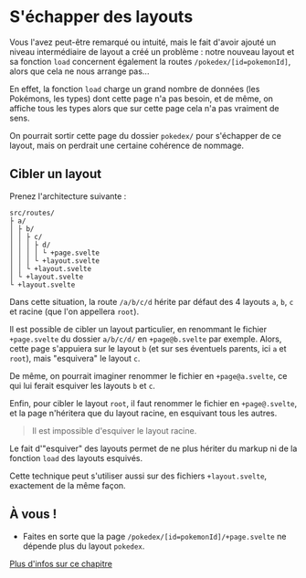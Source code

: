 # S'échapper des layouts

Vous l'avez peut-être remarqué ou intuité, mais le fait d'avoir ajouté un niveau intermédiaire de layout a créé un problème : notre nouveau layout et sa fonction `load` concernent également la routes `/pokedex/[id=pokemonId]`, alors que cela ne nous arrange pas...

En effet, la fonction `load` charge un grand nombre de données (les Pokémons, les types) dont cette page n'a pas besoin, et de même, on affiche tous les types alors que sur cette page cela n'a pas vraiment de sens.

On pourrait sortir cette page du dossier `pokedex/` pour s'échapper de ce layout, mais on perdrait une certaine cohérence de nommage.

## Cibler un layout

Prenez l'architecture suivante :

```
src/routes/
├ a/
│ ├ b/
│ │ ├ c/
│ │ │ ├ d/
│ │ │ │ └ +page.svelte
│ │ │ └ +layout.svelte
│ │ └ +layout.svelte
│ └ +layout.svelte
└ +layout.svelte
```

Dans cette situation, la route `/a/b/c/d` hérite par défaut des 4 layouts `a`, `b`, `c` et racine (que l'on appellera `root`).

Il est possible de cibler un layout particulier, en renommant le fichier `+page.svelte` du dossier `a/b/c/d/` en `+page@b.svelte` par exemple. Alors, cette page s'appuiera sur le layout `b` (et sur ses éventuels parents, ici `a` et `root`), mais "esquivera" le layout `c`.

De même, on pourrait imaginer renommer le fichier en `+page@a.svelte`, ce qui lui ferait esquiver les layouts `b` et `c`.

Enfin, pour cibler le layout `root`, il faut renommer le fichier en `+page@.svelte`, et la page n'héritera que du layout racine, en esquivant tous les autres.

> Il est impossible d'esquiver le layout racine.

Le fait d'"esquiver" des layouts permet de ne plus hériter du markup ni de la fonction `load` des layouts esquivés.

Cette technique peut s'utiliser aussi sur des fichiers `+layout.svelte`, exactement de la même façon.

## À vous !

<section class='task'>

- Faites en sorte que la page `/pokedex/[id=pokemonId]/+page.svelte` ne dépende plus du layout `pokedex`.

</section>

[Plus d'infos sur ce chapitre](https://kit.svelte.dev/docs/advanced-routing#advanced-layouts-page)
